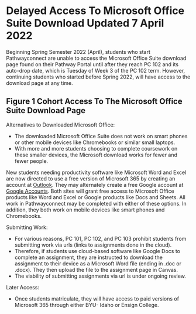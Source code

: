# Delayed Access To Microsoft Office Suite Download Updated 7 April 2022

Beginning Spring Semester 2022 (April), students who start Pathwayconnect are unable to access the Microsoft Office Suite download page found on their Pathway Portal until after they reach PC 102 and its auto-drop date, which is Tuesday of Week 3 of the PC 102 term. However, continuing students who started before Spring 2022, will have access to the download page at any time.

## Figure 1 Cohort Access To The Microsoft Office Suite Download Page

Alternatives to Downloaded Microsoft Office:
- The downloaded Microsoft Office Suite does not work on smart phones or other mobile devices like Chromebooks or similar small laptops.
- With more and more students choosing to complete coursework on these smaller devices, the Microsoft download works for fewer and fewer people.

New students needing productivity software like Microsoft Word and Excel are now directed to use a free version of Microsoft 365 by creating an account at [Outlook](https://www.outlook.com). They may alternately create a free Google account at [Google Accounts](https://accounts.google.com/signup). Both sites will grant free access to Microsoft Office products like Word and Excel or Google products like Docs and Sheets. All work in Pathwayconnect may be completed with either of these options. In addition, they both work on mobile devices like smart phones and Chromebooks.

Submitting Work:
- For various reasons, PC 101, PC 102, and PC 103 prohibit students from submitting work via urls (links to assignments done in the cloud).
- Therefore, if students use cloud-based software like Google Docs to complete an assignment, they are instructed to download the assignment to their device as a Microsoft Word file (ending in .doc or .docx). They then upload the file to the assignment page in Canvas.
- The viability of submitting assignments via url is under ongoing review.

Later Access:
- Once students matriculate, they will have access to paid versions of Microsoft 365 through either BYU- Idaho or Ensign College.

